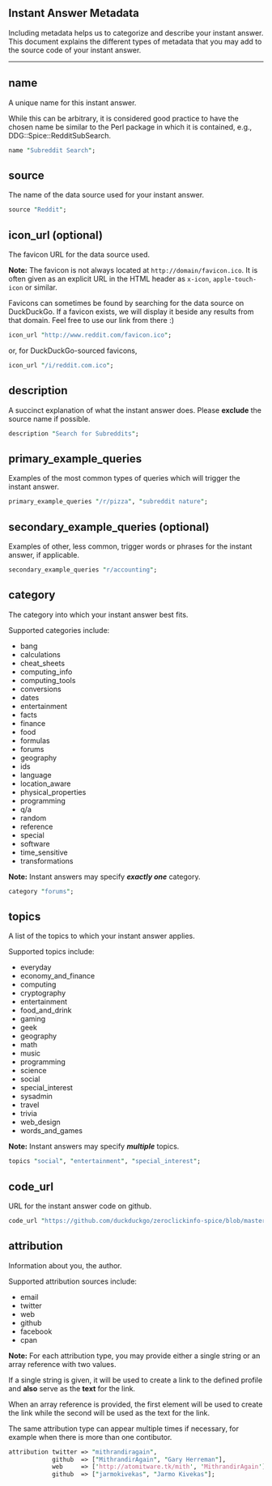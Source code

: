 ## Instant Answer Metadata

Including metadata helps us to categorize and describe your instant answer. This document explains the different types of metadata that you may add to the source code of your instant answer.

------

## name

A unique name for this instant answer.

While this can be arbitrary, it is considered good practice to have the chosen name be similar to the Perl package in which it is contained, e.g., DDG::Spice::RedditSubSearch.

```perl
name "Subreddit Search";
```

## source

The name of the data source used for your instant answer.

```perl
source "Reddit";
```

## icon_url (optional)

The favicon URL for the data source used.

**Note:** The favicon is not always located at `http://domain/favicon.ico`. It is often given as an explicit URL in the HTML header as `x-icon`, `apple-touch-icon` or similar.

Favicons can sometimes be found by searching for the data source on DuckDuckGo. If a favicon exists, we will display it beside any results from that domain. Feel free to use our link from there :)

```perl
icon_url "http://www.reddit.com/favicon.ico";
```

or, for DuckDuckGo-sourced favicons,

```perl
icon_url "/i/reddit.com.ico";
```

## description

A succinct explanation of what the instant answer does. Please **exclude** the source name if possible.

```perl
description "Search for Subreddits";
```

## primary_example_queries

Examples of the most common types of queries which will trigger the instant answer.

```perl
primary_example_queries "/r/pizza", "subreddit nature";
```

## secondary_example_queries (optional)

Examples of other, less common, trigger words or phrases for the instant answer, if applicable.

```perl
secondary_example_queries "r/accounting";
```

## category

The category into which your instant answer best fits.

<!-- /summary -->

Supported categories include:

- bang
- calculations
- cheat_sheets
- computing_info
- computing_tools
- conversions
- dates
- entertainment
- facts
- finance
- food
- formulas
- forums
- geography
- ids
- language
- location_aware
- physical_properties
- programming
- q/a
- random
- reference
- special
- software
- time_sensitive
- transformations

**Note:** Instant answers may specify ***exactly one*** category.

```perl
category "forums";
```

## topics

A list of the topics to which your instant answer applies.

<!-- /summary -->

Supported topics include:

- everyday
- economy\_and\_finance
- computing
- cryptography
- entertainment
- food_and_drink
- gaming
- geek
- geography
- math
- music
- programming
- science
- social
- special_interest
- sysadmin
- travel
- trivia
- web_design
- words\_and\_games

**Note:** Instant answers may specify ***multiple*** topics.

```perl
topics "social", "entertainment", "special_interest";
```

## code_url

URL for the instant answer code on github.

```perl
code_url "https://github.com/duckduckgo/zeroclickinfo-spice/blob/master/lib/DDG/Spice/RedditSubSearch.pm";
```

## attribution

Information about you, the author.

<!-- /summary -->

Supported attribution sources include:

- email
- twitter
- web
- github
- facebook
- cpan

**Note:** For each attribution type, you may provide either a single string or an array reference with two values.

If a single string is given, it will be used to create a link to the defined profile and **also** serve as the **text** for the link.

When an array reference is provided, the first element will be used to create the link while the second will be used as the text for the link.

The same attribution type can appear multiple times if necessary, for example when there is more than one contibutor.

```perl
attribution twitter => "mithrandiragain",
            github  => ["MithrandirAgain", "Gary Herreman"],
            web     => ['http://atomitware.tk/mith', 'MithrandirAgain'],
            github  => ["jarmokivekas", "Jarmo Kivekas"];
```
